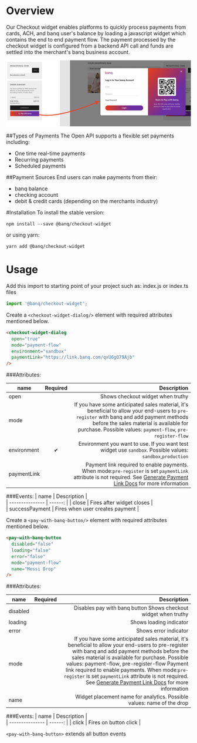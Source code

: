 # Overview

Our Checkout widget enables platforms to quickly process payments from cards, ACH, and banq user's balance by loading a javascript widget which contains the end to end payment flow.
The payment processed by the checkout widget is configured from a backend API call and funds are settled into the merchant's banq business account.

![Overview](./docs/overview.png)

##Types of Payments
The Open API supports a flexible set payments including:

- One time real-time payments
- Recurring payments
- Scheduled payments

##Payment Sources
End users can make payments from their:

- banq balance
- checking account
- debit & credit cards (depending on the merchants industry)

#Installation
To install the stable version:

```
npm install --save @banq/checkout-widget
```

or using yarn:

```
yarn add @banq/checkout-widget
```

# Usage

Add this import to starting point of your project such as: index.js or index.ts files

```ts
import '@banq/checkout-widget';
```

Create a `<checkout-widget-dialog/>` element with required attributes mentioned below.

```html
<checkout-widget-dialog
  open="true"
  mode="payment-flow"
  environment="sandbox"
  paymentLink="https://link.banq.com/qxU6gO79Ajb"
/>
```

###Attributes:

| name            | Required |                                                                                                                                                                                                                                        Description |
| --------------- | :------: | -------------------------------------------------------------------------------------------------------------------------------------------------------------------------------------------------------------------------------------------------: |
| open            |          |                                                                                                                                                                                                                  Shows checkout widget when truthy |
| mode            |          | If you have some anticipated sales material, it's beneficial to allow your end-users to `pre-register` with banq and add payment methods before the sales material is available for purchase. Possible values: `payment-flow`, `pre-register-flow` |
| environment     |    ✔     |                                                                                                                                        Environment you want to use. If you want test widget use `sandbox`. Possible values: `sandbox`,`production` |
| paymentLink     |          |                                          Payment link required to enable payments. When mode:`pre-register` is set `paymentLink` attribute is not required. See [Generate Payment Link Docs](./docs/GENERATE_PAYMENT_LINK.md) for more information |

###Events:
| name            | Description |                                                                                                                                                                                                                                   
| --------------- | ------: | 
| close           | Fires after widget closes   |                                                                                                                                                                                                                
| successPayment  | Fires when user creates payment |  

Create a `<pay-with-banq-button/>` element with required attributes mentioned below.

```html
<pay-with-banq-button
  disabled="false"
  loading="false"
  error="false"
  mode="payment-flow"
  name="Messi Drop"
/>
```

###Attributes:

| name            | Required |                                                                                                                                                                                                                                        Description |
| --------------- | :------: | -------------------------------------------------------------------------------------------------------------------------------------------------------------------------------------------------------------------------------------------------: |
| disabled        |          | Disables pay with banq button                                                                                                                                                                                                                 Shows checkout widget when truthy |
| loading         |          | Shows loading indicator |
| error           |          | Shows error indicator   |
| mode            |          | If you have some anticipated sales material, it's beneficial to allow your end-users to pre-register with banq and add payment methods before the sales material is available for purchase. Possible values: payment-flow, pre-register-flow                                         Payment link required to enable payments. When mode:`pre-register` is set `paymentLink` attribute is not required. See [Generate Payment Link Docs](./docs/GENERATE_PAYMENT_LINK.md) for more information |
| name            |          | Widget placement name for analytics. Possible values: name of the drop  |

###Events:
| name            | Description |                                                                                                                                                                                                                                   
| --------------- | ------: | 
| click           | Fires on button click   |                                                                                                                                                                                                                

`<pay-with-banq-button>` extends all button events

